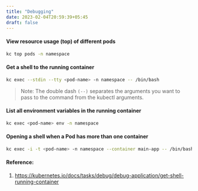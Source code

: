```yaml
---
title: "Debugging"
date: 2023-02-04T20:59:39+05:45
draft: false
---
```


#### View resource usage (top) of different pods
```bash
kc top pods -n namespace
```

#### Get a shell to the running container
```bash
kc exec --stdin --tty <pod-name> -n namespace -- /bin/bash
```
> Note: The double dash `(--)` separates the arguments you want to pass to the command from the kubectl arguments.

#### List all environment variables in the running container
```bash
kc exec <pod-name> env -n namespace
```
#### Opening a shell when a Pod has more than one container
```bash
kc exec -i -t <pod-name> -n namespace --container main-app -- /bin/bash
```


#### Reference: 
1. https://kubernetes.io/docs/tasks/debug/debug-application/get-shell-running-container

